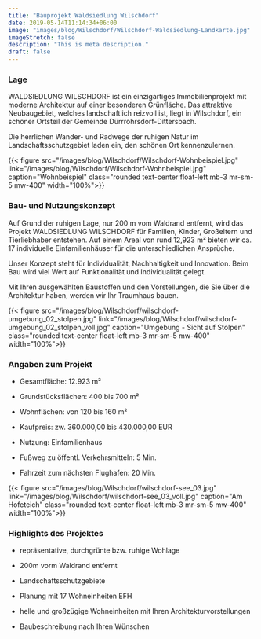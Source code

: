 ```yaml
---
title: "Bauprojekt Waldsiedlung Wilschdorf"
date: 2019-05-14T11:14:34+06:00
image: "images/blog/Wilschdorf/Wilschdorf-Waldsiedlung-Landkarte.jpg"
imageStretch: false
description: "This is meta description."
draft: false
---
```


### Lage
<!--{.section-title}-->

WALDSIEDLUNG WILSCHDORF ist ein einzigartiges Immobilienprojekt mit moderne Architektur auf einer besonderen Grünfläche. Das attraktive Neubaugebiet, welches landschaftlich reizvoll ist, liegt in Wilschdorf, ein schöner Ortsteil der Gemeinde Dürrröhrsdorf-Dittersbach.

Die herrlichen Wander- und Radwege der ruhigen Natur im Landschaftsschutzgebiet laden ein, den schönen Ort kennenzulernen.

<span class="clearfix"></span>

{{< figure src="/images/blog/Wilschdorf/Wilschdorf-Wohnbeispiel.jpg" link="/images/blog/Wilschdorf/Wilschdorf-Wohnbeispiel.jpg" caption="Wohnbeispiel" class="rounded text-center float-left mb-3 mr-sm-5 mw-400" width="100%">}}

### Bau- und Nutzungs&shy;konzept

Auf Grund der ruhigen Lage, nur 200 m vom Waldrand entfernt, wird das Projekt WALDSIEDLUNG WILSCHDORF für Familien, Kinder, Großeltern und Tierliebhaber entstehen. Auf einem Areal von rund 12,923 m² bieten wir ca. 17 individuelle Einfamilienhäuser für die unterschiedlichen Ansprüche.

Unser Konzept steht für Individualität, Nachhaltigkeit und Innovation. Beim Bau wird viel Wert auf Funktionalität und Individualität gelegt.

Mit Ihren ausgewählten Baustoffen und den Vorstellungen, die Sie über die Architektur haben, werden wir Ihr Traumhaus bauen.

<span class="clearfix"></span>

{{< figure src="/images/blog/Wilschdorf/wilschdorf-umgebung_02_stolpen.jpg" link="/images/blog/Wilschdorf/wilschdorf-umgebung_02_stolpen_voll.jpg" caption="Umgebung - Sicht auf Stolpen" class="rounded text-center float-left mb-3 mr-sm-5 mw-400" width="100%">}}

### Angaben zum Projekt

- Gesamtfläche: 12.923 m²

- Grundstücksflächen: 400 bis 700 m²

- Wohnflächen: von 120 bis 160 m²

- Kaufpreis: zw. 360.000,00 bis 430.000,00 EUR

- Nutzung: Einfamilienhaus

- Fußweg zu öffentl. Verkehrsmitteln: 5 Min.

- Fahrzeit zum nächsten Flughafen: 20 Min.

<span class="clearfix"></span>

{{< figure src="/images/blog/Wilschdorf/wilschdorf-see_03.jpg" link="/images/blog/Wilschdorf/wilschdorf-see_03_voll.jpg" caption="Am Hofeteich" class="rounded text-center float-left mb-3 mr-sm-5 mw-400" width="100%">}}

### Highlights des Projektes

- repräsentative, durchgrünte bzw. ruhige Wohlage

- 200m vorm Waldrand entfernt

- Landschaftsschutzgebiete

- Planung mit 17 Wohneinheiten EFH

- helle und großzügige Wohneinheiten mit Ihren Architekturvorstellungen

- Baubeschreibung nach Ihren Wünschen
